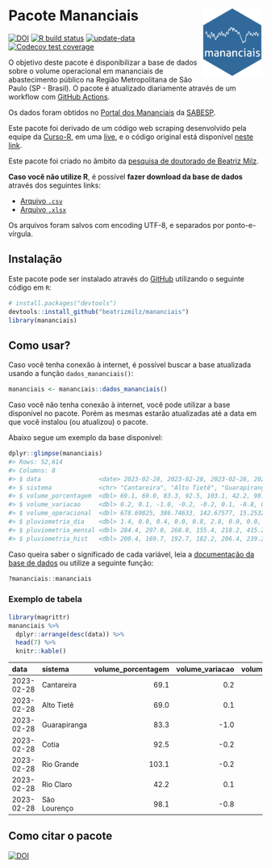 
<!-- README.md is generated from README.Rmd. Please edit that file -->

# Pacote Mananciais <img src="man/figures/hexlogo.png" align="right" width = "120px"/>

<!-- badges: start -->

[![DOI](https://zenodo.org/badge/DOI/10.5281/zenodo.4733056.svg)](https://doi.org/10.5281/zenodo.4733056)
[![R build
status](https://github.com/beatrizmilz/mananciais/workflows/R-CMD-check/badge.svg)](https://github.com/beatrizmilz/mananciais/actions)
[![update-data](https://github.com/beatrizmilz/mananciais/actions/workflows/2-update_data.yaml/badge.svg)](https://github.com/beatrizmilz/mananciais/actions/workflows/2-update_data.yaml)
[![Codecov test
coverage](https://codecov.io/gh/beatrizmilz/mananciais/branch/master/graph/badge.svg)](https://codecov.io/gh/beatrizmilz/mananciais?branch=master)
<!-- badges: end -->

O objetivo deste pacote é disponibilizar a base de dados sobre o volume
operacional em mananciais de abastecimento público na Região
Metropolitana de São Paulo (SP - Brasil). O pacote é atualizado
diariamente através de um workflow com [GitHub
Actions](https://github.com/beatrizmilz/mananciais/actions).

Os dados foram obtidos no [Portal dos
Mananciais](http://mananciais.sabesp.com.br/Situacao) da
[SABESP](http://site.sabesp.com.br/site/Default.aspx).

Este pacote foi derivado de um código web scraping desenvolvido pela
equipe da [Curso-R](https://www.curso-r.com/), em uma
[live](https://youtu.be/jvZIxrMmOcQ), e o código original está
disponível [neste
link](https://github.com/curso-r/lives/blob/master/drafts/20200730_scraper_sabesp.R).

Este pacote foi criado no âmbito da [pesquisa de doutorado de Beatriz
Milz](https://beatrizmilz.github.io/tese/).

**Caso você não utilize R**, é possível **fazer download da base de
dados** através dos seguintes links:

- [Arquivo
  `.csv`](https://github.com/beatrizmilz/mananciais/raw/master/inst/extdata/mananciais.csv)
- [Arquivo
  `.xlsx`](https://github.com/beatrizmilz/mananciais/blob/master/inst/extdata/mananciais.xlsx?raw=true)

Os arquivos foram salvos com encoding UTF-8, e separados por
ponto-e-vírgula.

## Instalação

Este pacote pode ser instalado através do [GitHub](https://github.com/)
utilizando o seguinte código em `R`:

``` r
# install.packages("devtools")
devtools::install_github("beatrizmilz/mananciais")
library(mananciais)
```

## Como usar?

Caso você tenha conexão à internet, é possível buscar a base atualizada
usando a função `dados_mananciais()`:

``` r
mananciais <- mananciais::dados_mananciais() 
```

Caso você não tenha conexão à internet, você pode utilizar a base
disponível no pacote. Porém as mesmas estarão atualizadas até a data em
que você instalou (ou atualizou) o pacote.

Abaixo segue um exemplo da base disponível:

``` r
dplyr::glimpse(mananciais)
#> Rows: 52,614
#> Columns: 8
#> $ data                <date> 2023-02-28, 2023-02-28, 2023-02-28, 2023-02-28, 2…
#> $ sistema             <chr> "Cantareira", "Alto Tietê", "Guarapiranga", "Cotia…
#> $ volume_porcentagem  <dbl> 69.1, 69.0, 83.3, 92.5, 103.1, 42.2, 98.1, 68.9, 6…
#> $ volume_variacao     <dbl> 0.2, 0.1, -1.0, -0.2, -0.2, 0.1, -0.8, 0.3, 0.3, -…
#> $ volume_operacional  <dbl> 678.69825, 386.74633, 142.67577, 15.25328, 115.649…
#> $ pluviometria_dia    <dbl> 1.4, 0.0, 0.4, 0.0, 0.8, 2.8, 0.0, 0.0, 0.0, 0.0, …
#> $ pluviometria_mensal <dbl> 284.4, 297.0, 268.8, 155.4, 218.2, 415.2, 209.6, 2…
#> $ pluviometria_hist   <dbl> 200.4, 169.7, 192.7, 182.2, 206.4, 239.2, 230.9, 2…
```

Caso queira saber o significado de cada variável, leia a [documentação
da base de
dados](https://beatrizmilz.github.io/mananciais/reference/mananciais.html)
ou utilize a seguinte função:

``` r
?mananciais::mananciais
```

### Exemplo de tabela

``` r
library(magrittr)
mananciais %>% 
  dplyr::arrange(desc(data)) %>% 
  head(7) %>%
  knitr::kable()
```

| data       | sistema      | volume_porcentagem | volume_variacao | volume_operacional | pluviometria_dia | pluviometria_mensal | pluviometria_hist |
|:-----------|:-------------|-------------------:|----------------:|-------------------:|-----------------:|--------------------:|------------------:|
| 2023-02-28 | Cantareira   |               69.1 |             0.2 |          678.69825 |              1.4 |               284.4 |             200.4 |
| 2023-02-28 | Alto Tietê   |               69.0 |             0.1 |          386.74633 |              0.0 |               297.0 |             169.7 |
| 2023-02-28 | Guarapiranga |               83.3 |            -1.0 |          142.67577 |              0.4 |               268.8 |             192.7 |
| 2023-02-28 | Cotia        |               92.5 |            -0.2 |           15.25328 |              0.0 |               155.4 |             182.2 |
| 2023-02-28 | Rio Grande   |              103.1 |            -0.2 |          115.64911 |              0.8 |               218.2 |             206.4 |
| 2023-02-28 | Rio Claro    |               42.2 |             0.1 |            5.76091 |              2.8 |               415.2 |             239.2 |
| 2023-02-28 | São Lourenço |               98.1 |            -0.8 |           87.12834 |              0.0 |               209.6 |             230.9 |

## Como citar o pacote

[![DOI](https://zenodo.org/badge/DOI/10.5281/zenodo.4733056.svg)](https://doi.org/10.5281/zenodo.4733056)
